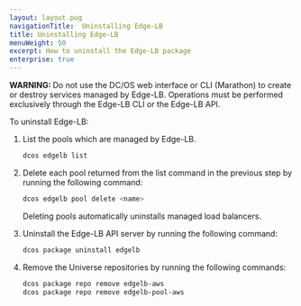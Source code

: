 ```yaml
---
layout: layout.pug
navigationTitle:  Uninstalling Edge-LB
title: Uninstalling Edge-LB
menuWeight: 50
excerpt: How to uninstall the Edge-LB package
enterprise: true
---
```


<p class="message--warning"><strong>WARNING: </strong>Do not use the DC/OS web interface or CLI (Marathon) to create or destroy services managed by Edge-LB. Operations must be performed exclusively through the Edge-LB CLI or the Edge-LB API.</p>

To uninstall Edge-LB:
1. List the pools which are managed by Edge-LB.

    ```bash
    dcos edgelb list
    ```

1. Delete each pool returned from the list command in the previous step by running the following command:

    ```bash
    dcos edgelb pool delete <name>
    ```
    Deleting pools automatically uninstalls managed load balancers.

1. Uninstall the Edge-LB API server by running the following command:

    ```bash
    dcos package uninstall edgelb
    ```

1. Remove the Universe repositories by running the following commands:

    ```bash
    dcos package repo remove edgelb-aws
    dcos package repo remove edgelb-pool-aws
    ```